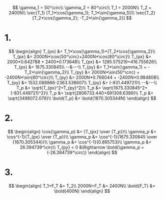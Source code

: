 $$
\gamma_1 = 50^\circ\\
\gamma_2 = 80^\circ\\
T_1 = 2000N\\
T_2 = 2400N\\
\vec{T_1} [T_1*\cos{\gamma_1}; T_1*\sin{\gamma_1}]\\
\vec{T_2} [T_2*\cos{\gamma_2}; -T_2*\sin{\gamma_2}]
$$



# 1.

$$
\begin{align}
T_{px} &= T_1*\cos{\gamma_1}+[T_2*\cos{\gamma_2}\\
T_{px} &= 2000N*\cos{50^\circ}+2400N*\cos{80^\circ}\\
T_{px} &= 2000*0.642788 + 2400*0.173648\\
T_{px} &= 1285.575219+416.755626\\
T_{px} &= 1675.330845\\
--&---\\
T_{py} &= T_1*\sin{\gamma_1} + -T_2*\sin{\gamma_2}\\
T_{py} &= 2000N*\sin{50^\circ} + -2400N*\sin{80^\circ}\\
T_{py} &= 2000N*0.766044 + -2400N*0.984808\\
T_{py} &= 1532.088886-2363.538607\\
T_{py} &= (-831.449721)\\
--&---\\
T_p &= \sqrt{T_{px}^2+T_{py}^2}\\
T_p &= \sqrt{1675.330845^2+(-831.449721)^2}\\
T_p &= \sqrt{2806733.440+691308.6389}\\
T_p &= \sqrt{3498072.079}\\
\bold{T_p} &= \bold{1870.305344N}
\end{align}
$$

# 2.

$$
\begin{align}
\cos{\gamma_p} &= {T_{px} \over {T_p}}\\
\gamma_p &= \cos^{-1}{T_{px} \over {T_p}}\\
\gamma_p &= \cos^{-1}{1675.330845 \over {1870.305344}}\\
\gamma_p &= \cos^{-1}{0.895753}\\
\gamma_p &= 26.394739^\circ\\
T_{py} < 0 &\Rightarrow \bold{\gamma_p = (-26.394739^\circ)}
\end{align}
$$

# 3.

$$
\begin{align}
T_1+F_T &= T_2\\
2000N+F_T &= 2400N\\
\bold{F_T} &= \bold{400N}
\end{align}
$$

